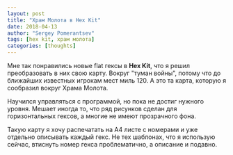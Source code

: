 ```yaml
---
layout: post
title: "Храм Молота в Hex Kit"
date: 2018-04-13
author: "Sergey Pomerantsev"
tags: [hex kit, храм молота]
categories: [thoughts]
---
```


Мне так понравились новые flat гексы в **Hex Kit**, что я решил преобразовать в них свою карту. Вокруг "туман войны", потому что до ближайших известных игрокам мест миль 120. А это та карта, которую я сообразил вокруг Храма Молота.

Научился управляться с программой, но пока не достиг нужного уровня. Мешает иногда то, что ряд рисунков сделан для горизонтальных гексов, а многие не имеют прозрачного фона.

Такую карту я хочу распечатать на А4 листе с номерами и уже отдельно описывать каждый гекс. Не тех шаблонах, что я использую сейчас, втиснуть номер гекса проблематично, а описание и подавно.
